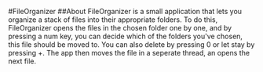 #FileOrganizer
##About
FileOrganizer is a small application that lets you organize a stack of files into their appropriate folders.
To do this, FileOrganizer opens the files in the chosen folder one by one, and by pressing a num key, you can decide which of the folders you've chosen, this file should be moved to. You can also delete by pressing 0 or let stay by pressing +.
The app then moves the file in a seperate thread, an opens the next file.
